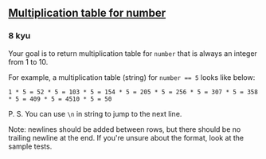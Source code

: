 <h2><a href=https://www.codewars.com/kata/5a2fd38b55519ed98f0000ce/train/c target="_blank">Multiplication table for number</a></h2><h3>8 kyu</h3><p>Your goal is to return multiplication table for <code>number</code> that is always an integer from 1 to 10.</p><p>For example, a multiplication table (string) for <code>number == 5</code> looks like below:</p><pre><code>1 * 5 = 52 * 5 = 103 * 5 = 154 * 5 = 205 * 5 = 256 * 5 = 307 * 5 = 358 * 5 = 409 * 5 = 4510 * 5 = 50</code></pre><p>P. S. You can use <code>\n</code> in string to jump to the next line.</p><p>Note: newlines should be added between rows, but there should be no trailing newline at the end. If you're unsure about the format, look at the sample tests.</p>